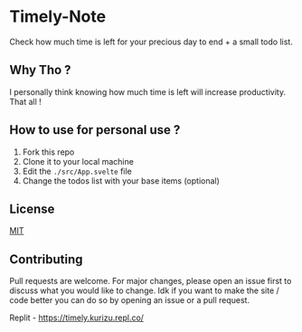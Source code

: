 # Timely-Note
Check how much time is left for your precious day to end + a small todo list.

## Why Tho ?
I personally think knowing how much time is left will increase productivity. That all !

## How to use for personal use ?
1. Fork this repo
2. Clone it to your local machine
3. Edit the `./src/App.svelte` file
4. Change the todos list with your base items (optional)

## License
[MIT](./LICENSE.md)

## Contributing
Pull requests are welcome. For major changes, please open an issue first to discuss what you would like to change.
Idk if you want to make the site / code better you can do so by opening an issue or a pull request.

Replit - https://timely.kurizu.repl.co/